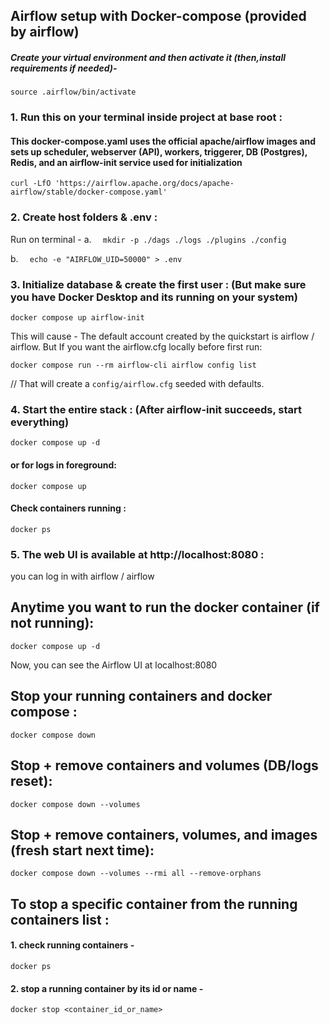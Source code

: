 ## Airflow setup with Docker-compose (provided by airflow)

##### Create your virtual environment and then activate it (then,install requirements if needed)-

<!-- To activate your virtual environment named 'airflow' -->

`source .airflow/bin/activate`

### 1. Run this on your terminal inside project at base root :

#### This docker-compose.yaml uses the official apache/airflow images and sets up scheduler, webserver (API), workers, triggerer, DB (Postgres), Redis, and an airflow-init service used for initialization

`curl -LfO 'https://airflow.apache.org/docs/apache-airflow/stable/docker-compose.yaml'`

### 2. Create host folders & .env :

Run on terminal -
a. `  mkdir -p ./dags ./logs ./plugins ./config`

b. `  echo -e "AIRFLOW_UID=50000" > .env`

### 3. Initialize database & create the first user : (But make sure you have Docker Desktop and its running on your system)

```
docker compose up airflow-init
```

This will cause - The default account created by the quickstart is airflow / airflow.
But If you want the airflow.cfg locally before first run:

```
docker compose run --rm airflow-cli airflow config list
```

// That will create a `config/airflow.cfg` seeded with defaults.

### 4. Start the entire stack : (After airflow-init succeeds, start everything)

```
docker compose up -d
```

#### or for logs in foreground:

`docker compose up`

#### Check containers running :

`docker ps`

### 5. The web UI is available at http://localhost:8080 :

you can log in with airflow / airflow

## Anytime you want to run the docker container (if not running):

`docker compose up -d`

Now, you can see the Airflow UI at localhost:8080

## Stop your running containers and docker compose :

`docker compose down`

## Stop + remove containers and volumes (DB/logs reset):

`docker compose down --volumes`

## Stop + remove containers, volumes, and images (fresh start next time):

`docker compose down --volumes --rmi all --remove-orphans`

## To stop a specific container from the running containers list :

#### 1. check running containers -

`docker ps`

#### 2. stop a running container by its id or name -

`docker stop <container_id_or_name>`
